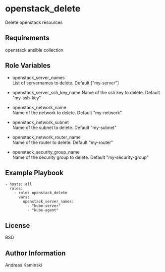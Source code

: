 openstack_delete
================

Delete openstack resources

Requirements
------------

openstack ansible collection


Role Variables
--------------

- openstack_server_names  
  List of servernames to delete. Default ["my-server"]

- openstack_server_ssh_key_name
  Name of the ssh key to delete. Default "my-ssh-key"

- openstack_network_name  
  Name of the network to delete. Default "my-network"

- openstack_network_subnet  
  Name of the subnet to delete. Default "my-subnet"

- openstack_network_router_name  
  Name of the router to delete. Default "my-router"

- openstack_security_group_name  
  Name of the security group to delete. Default "my-security-group"

Example Playbook
----------------

    - hosts: all
      roles:
        - role: openstack_delete
          vars:
            openstack_server_names:
              - "kube-server"
              - "kube-agent"

License
-------

BSD

Author Information
------------------

Andreas Kaminski
